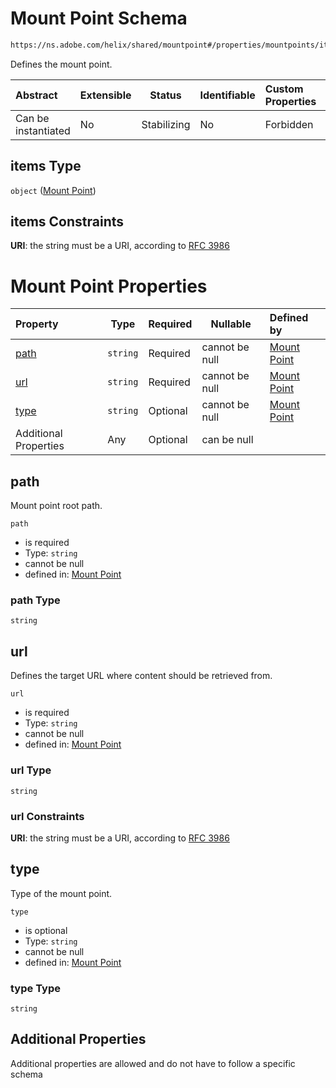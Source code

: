 # Mount Point Schema

```txt
https://ns.adobe.com/helix/shared/mountpoint#/properties/mountpoints/items
```

Defines the mount point.


| Abstract            | Extensible | Status      | Identifiable | Custom Properties | Additional Properties | Access Restrictions | Defined In                                                      |
| :------------------ | ---------- | ----------- | ------------ | :---------------- | --------------------- | ------------------- | --------------------------------------------------------------- |
| Can be instantiated | No         | Stabilizing | No           | Forbidden         | Allowed               | none                | [fstab.schema.json\*](fstab.schema.json "open original schema") |

## items Type

`object` ([Mount Point](fstab-properties-mountpoints-mount-point.md))

## items Constraints

**URI**: the string must be a URI, according to [RFC 3986](https://tools.ietf.org/html/rfc4291 "check the specification")

# Mount Point Properties

| Property              | Type     | Required | Nullable       | Defined by                                                                                                        |
| :-------------------- | -------- | -------- | -------------- | :---------------------------------------------------------------------------------------------------------------- |
| [path](#path)         | `string` | Required | cannot be null | [Mount Point](mountpoint-properties-path.md "https&#x3A;//ns.adobe.com/helix/shared/mountpoint#/properties/path") |
| [url](#url)           | `string` | Required | cannot be null | [Mount Point](mountpoint-properties-url.md "https&#x3A;//ns.adobe.com/helix/shared/mountpoint#/properties/url")   |
| [type](#type)         | `string` | Optional | cannot be null | [Mount Point](mountpoint-properties-type.md "https&#x3A;//ns.adobe.com/helix/shared/mountpoint#/properties/type") |
| Additional Properties | Any      | Optional | can be null    |                                                                                                                   |

## path

Mount point root path.


`path`

-   is required
-   Type: `string`
-   cannot be null
-   defined in: [Mount Point](mountpoint-properties-path.md "https&#x3A;//ns.adobe.com/helix/shared/mountpoint#/properties/path")

### path Type

`string`

## url

Defines the target URL where content should be retrieved from.


`url`

-   is required
-   Type: `string`
-   cannot be null
-   defined in: [Mount Point](mountpoint-properties-url.md "https&#x3A;//ns.adobe.com/helix/shared/mountpoint#/properties/url")

### url Type

`string`

### url Constraints

**URI**: the string must be a URI, according to [RFC 3986](https://tools.ietf.org/html/rfc4291 "check the specification")

## type

Type of the mount point.


`type`

-   is optional
-   Type: `string`
-   cannot be null
-   defined in: [Mount Point](mountpoint-properties-type.md "https&#x3A;//ns.adobe.com/helix/shared/mountpoint#/properties/type")

### type Type

`string`

## Additional Properties

Additional properties are allowed and do not have to follow a specific schema
